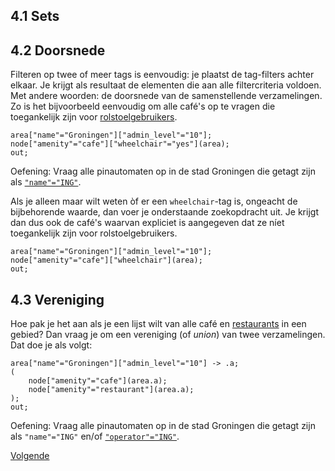 ## 4.1 Sets

## 4.2 Doorsnede
Filteren op twee of meer tags is eenvoudig: je plaatst de tag-filters achter elkaar. Je krijgt als resultaat de elementen die aan alle filtercriteria voldoen. Met andere woorden: de doorsnede van de samenstellende verzamelingen. Zo is het bijvoorbeeld eenvoudig om alle café's op te vragen die toegankelijk zijn voor [rolstoelgebruikers](http://wiki.openstreetmap.org/wiki/Key:wheelchair).

```
area["name"="Groningen"]["admin_level"="10"];
node["amenity"="cafe"]["wheelchair"="yes"](area);
out;
```

Oefening: Vraag alle pinautomaten op in de stad Groningen die getagt zijn als [```"name"="ING"```](http://wiki.openstreetmap.org/wiki/Key:name).

Als je alleen maar wilt weten òf er een ```wheelchair```-tag is, ongeacht de bijbehorende waarde, dan voer je onderstaande zoekopdracht uit. Je krijgt dan dus ook de café's waarvan expliciet is aangegeven dat ze níet toegankelijk zijn voor rolstoelgebruikers.

```
area["name"="Groningen"]["admin_level"="10"];
node["amenity"="cafe"]["wheelchair"](area);
out;
```

## 4.3 Vereniging
Hoe pak je het aan als je een lijst wilt van alle café en [restaurants](http://wiki.openstreetmap.org/wiki/Tag:amenity%3Drestaurant]) in een gebied? Dan vraag je om een vereniging (of _union_) van twee verzamelingen. Dat doe je als volgt:

```
area["name"="Groningen"]["admin_level"="10"] -> .a;
( 
	node["amenity"="cafe"](area.a);
  	node["amenity"="restaurant"](area.a);
);
out;
```

Oefening: Vraag alle pinautomaten op in de stad Groningen die getagt zijn als ```"name"="ING"``` en/of [```"operator"="ING"```](http://wiki.openstreetmap.org/wiki/Key:operator).

[Volgende]()